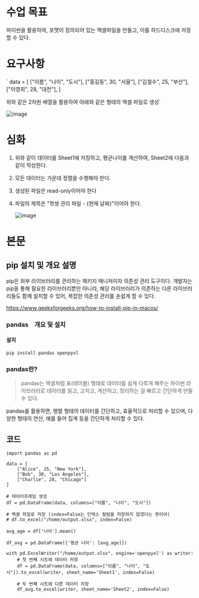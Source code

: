 # 수업 목표

파이썬을 활용하여, 포맷이 정의되어 있는 엑셀파일을 만들고, 이를 하드디스크에 저장할 수 있다.

# 요구사항

`
data = [
    ["이름", "나이", "도시"],
    ["홍길동", 30, "서울"],
    ["김철수", 25, "부산"],
    ["이영희", 28, "대전"],
]

위와 같은 2차원 배열을 활용하여 아래와 같은 형태의 엑셀 파일로 생성`

![image](https://github.com/user-attachments/assets/0cb02462-7f02-4c7c-b0c5-c73278f1ab01)

# 심화

1. 위와 같이 데이터를 Sheet1에 저장하고, 평균나이를 계산하여, Sheet2에 다음과 같이 작성한다.
2. 모든 데이터는 가운데 정렬을 수행해야 한다.
3. 생성된 파일은 read-only이어야 한다
4. 파일의 제목은 "학생 관리 파일 - {현재 날짜}"이어야 한다.

   ![image](https://github.com/user-attachments/assets/f3cc010c-9b5e-4eee-880a-5ef8d85cacd6)

# 본문

## pip 설치 및 개요 설명

pip은 외부 라이브러리를 관리하는 패키지 매니저이자 의존성 관리 도구이다.
개발자는 pip을 통해 필요한 라이브러리뿐만 아니라, 해당 라이브러리가 의존하는 다른 라이브러리들도 함께 설치할 수 있어, 복잡한 의존성 관리를 손쉽게 할 수 있다.

https://www.geeksforgeeks.org/how-to-install-pip-in-macos/

### pandas　개요 및 설치

#### 설치
`
pip install pandas openpyxl
`

### pandas란?

> pandas는 엑셀처럼 표(테이블) 형태로 데이터를 쉽게 다루게 해주는 파이썬 라이브러리로
데이터를 읽고, 고치고, 계산하고, 정리하는 걸 빠르고 간단하게 만들 수 있다.

pandas를 활용하면, 행렬 형태의 데이터를 간단하고, 효율적으로 처리할 수 있으며, 다양한 형태의 연산, 예를 들어 집계 등을 간단하게 처리할 수 있다.

## 코드

```
import pandas as pd

data = [
    ["Alice", 25, "New York"],
    ["Bob", 30, "Los Angeles"],
    ["Charlie", 28, "Chicago"]
]

# 데이터프레임 생성
df = pd.DataFrame(data, columns=["이름", "나이", "도시"])

# 엑셀 파일로 저장 (index=False는 인덱스 컬럼을 저장하지 않겠다는 뜻이야)
# df.to_excel("/home/output.xlsx", index=False)

avg_age = df['나이'].mean()

df_avg = pd.DataFrame({'평균 나이': [avg_age]})

with pd.ExcelWriter("/home/output.xlsx", engine='openpyxl') as writer:
    # 첫 번째 시트에 데이터 저장
    df = pd.DataFrame(data, columns=["이름", "나이", "도시"]).to_excel(writer, sheet_name='Sheet1', index=False)

    # 두 번째 시트에 다른 데이터 저장
    df_avg.to_excel(writer, sheet_name='Sheet2', index=False)
```



